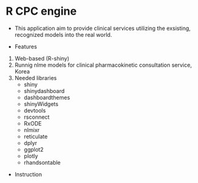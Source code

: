 # R CPC engine
- This application aim to provide clinical services utilizing the exsisting, recognized models into the real world.

- Features
1. Web-based (R-shiny)
2. Runnig nlme models for clinical pharmacokinetic consultation service, Korea
3. Needed libraries
   - shiny
   - shinydashboard
   - dashboardthemes
   - shinyWidgets
   - devtools
   - rsconnect
   - RxODE
   - nlmixr
   - reticulate
   - dplyr
   - ggplot2
   - plotly
   - rhandsontable


- Instruction

